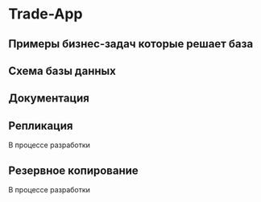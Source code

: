 # Trade-App

## Примеры бизнес-задач которые решает база



## Схема базы данных

## Документация

## Репликация
В процессе разработки

## Резервное копирование
В процессе разработки

